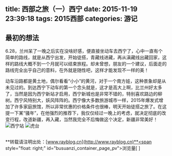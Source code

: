 title: 西部之旅（一）西宁
date: 2015-11-19 23:39:18
tags: 2015西部
categories: 游记
---
## 最初的想法
6.28，兰州呆了一晚之后实在没啥好感，便直接坐动车去西宁了，心中一直有个简单的路线，就是从西宁出发，开始徒搭，青藏线进藏，再从滇藏线出藏回家，这样的路线大概不到一个月就可以结束旅程。却未曾想，朋友的一个建议，后面走的路线完全出乎自己的意料，在外就是随性吧，这样才能发现不一样的美！
<!-- more -->
动车沿路都是黄土地，偶尔看看“小小”的黄河，对于一个南方娃，这种景象却是从未见过的。到达西宁下动车的第一个念头就是，这才是高大上啊，比兰州好太多了，当然是因为西宁新站才启用，西宁新城也是非常不错的，特别喜欢路边的柳树。西宁风特别大，妖风阵阵的。西宁像大多数旅游城市一样，2015年爆发式增加了许多家庭旅馆，所以非常优惠的价格条件也很棒，明天开始徒搭之旅了。在这提一下某“骚年”，在他强烈的推荐下，我仅仅经过一晚上的考虑，就决定彻底的改变行程，改道新疆，再入藏，当然我完全不后悔做这个决定，新疆非常美好！
![西宁站](http://7xodcg.com1.z0.glb.clouddn.com/rayblogIMG_20150628_143015.jpg)
![虎台](http://7xodcg.com1.z0.glb.clouddn.com/rayblogP6280075.JPG)

## <!-- -->
**转载请注明出处：[www.rayblog.cn](http://www.rayblog.cn)**<span style="float: right;" id="busuanzi_container_page_pv">浏览量[ <span id="busuanzi_value_page_pv"></span> ]</span>	